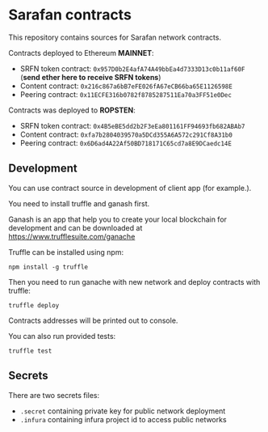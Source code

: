 # Sarafan contracts

This repository contains sources for Sarafan network contracts.

Contracts deployed to Ethereum **MAINNET**:

* SRFN token contract: `0x957D0b2E4afA74A49bbEa4d7333D13c0b11af60F` (**send ether here to receive SRFN tokens**)
* Content contract: `0x216c867a6bB7eFE026fA67eCB66ba65E1126598E`
* Peering contract: `0x11ECFE316b0782f8785287511Ea70a3FF51e0Dec`

Contracts was deployed to **ROPSTEN**:

* SRFN token contract: `0x4B5eBE5dd2b2F3eEa801161FF94693fb682ABAb7`
* Content contract: `0xfa7b2804039570a5DCd355A6A572c291Cf8A31b0`
* Peering contract: `0x6D6ad4A22Af50BD718171C65cd7a8E9DCaedc14E`


## Development

You can use contract source in development of client app (for example.).

You need to install truffle and ganash first.

Ganash is an app that help you to create your local blockchain for development
and can be downloaded at https://www.trufflesuite.com/ganache

Truffle can be installed using npm:

```
npm install -g truffle
```

Then you need to run ganache with new network and deploy contracts with truffle:

```
truffle deploy
```

Contracts addresses will be printed out to console.

You can also run provided tests:

```
truffle test
```

## Secrets

There are two secrets files:

* `.secret` containing private key for public network deployment
* `.infura` containing infura project id to access public networks
